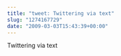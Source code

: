 ```yaml
---
title: "tweet: Twittering via text"
slug: "1274167729"
date: "2009-03-03T15:43:39+00:00"
---
```

Twittering via text